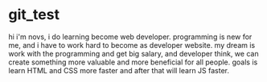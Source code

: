 # git_test
hi i'm novs, i do learning become web developer.
programming is new for me, and i have to work hard to become as developer website. my dream is work with the programming and get big salary, 
and developer think, we can create something more valuable and more beneficial for all people.
goals is learn HTML and CSS more faster and after that will learn JS faster.